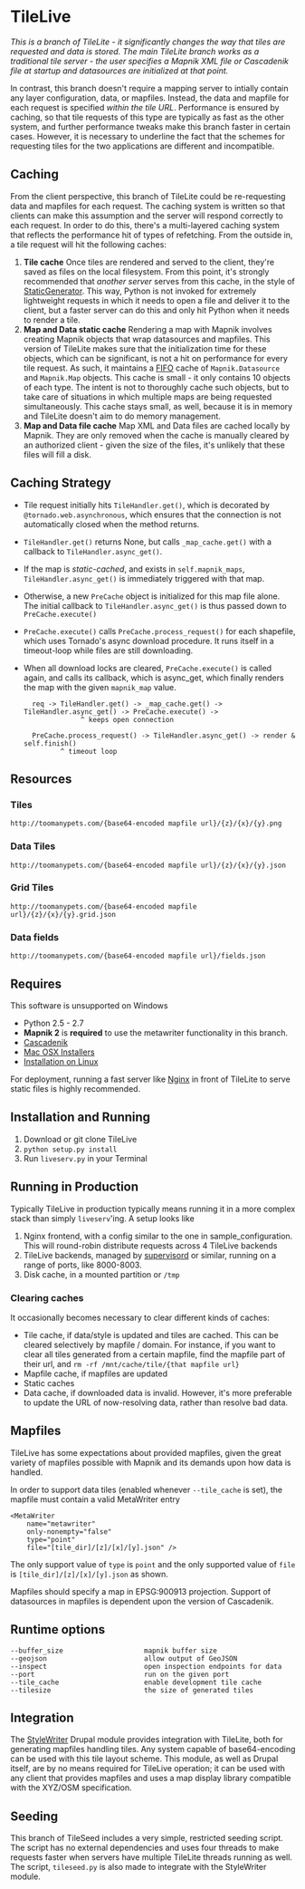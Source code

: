 # TileLive

_This is a branch of TileLite - it significantly changes the way that tiles are requested and data is stored. The main TileLite branch works as a traditional tile server - the user specifies a Mapnik XML file or Cascadenik file at startup and datasources are initialized at that point._

In contrast, this branch doesn't require a mapping server to intially contain any layer configuration, data, or mapfiles. Instead, the data and mapfile for each request is specified *within the tile URL*. Performance is ensured by caching, so that tile requests of this type are typically as fast as the other system, and further performance tweaks make this branch faster in certain cases. However, it is necessary to underline the fact that the schemes for requesting tiles for the two applications are different and incompatible.

## Caching

From the client perspective, this branch of TileLite could be re-requesting data and mapfiles for each request. The caching system is written so that clients can make this assumption and the server will respond correctly to each request. In order to do this, there's a multi-layered caching system that reflects the performance hit of types of refetching. From the outside in, a tile request will hit the following caches:

1. **Tile cache** Once tiles are rendered and served to the client, they're saved as files on the local filesystem. From this point, it's strongly recommended that *another server* serves from this cache, in the style of [StaticGenerator](http://superjared.com/projects/static-generator/). This way, Python is not invoked for extremely lightweight requests in which it needs to open a file and deliver it to the client, but a faster server can do this and only hit Python when it needs to render a tile.
2. **Map and Data static cache** Rendering a map with Mapnik involves creating Mapnik objects that wrap datasources and mapfiles. This version of TileLite makes sure that the initialization time for these objects, which can be significant, is not a hit on performance for every tile request. As such, it maintains a [FIFO](http://en.wikipedia.org/wiki/FIFO) cache of `Mapnik.Datasource` and `Mapnik.Map` objects. This cache is small - it only contains 10 objects of each type. The intent is not to thoroughly cache such objects, but to take care of situations in which multiple maps are being requested simultaneously. This cache stays small, as well, because it is in memory and TileLite doesn't aim to do memory management.
3. **Map and Data file cache** Map XML and Data files are cached locally by Mapnik. They are only removed when the cache is manually cleared by an authorized client - given the size of the files, it's unlikely that these files will fill a disk.

## Caching Strategy

* Tile request initially hits `TileHandler.get()`, which is decorated by `@tornado.web.asynchronous`, which ensures that the connection is not automatically closed when the method returns.
* `TileHandler.get()` returns None, but calls `_map_cache.get()` with a callback to `TileHandler.async_get()`.
* If the map is *static-cached*, and exists in `self.mapnik_maps`, `TileHandler.async_get()` is immediately triggered with that map.
* Otherwise, a new `PreCache` object is initialized for this map file alone. The initial callback to `TileHandler.async_get()` is thus passed down to `PreCache.execute()`
* `PreCache.execute()` calls `PreCache.process_request()` for each shapefile, which uses Tornado's async download procedure. It runs itself in a timeout-loop while files are still downloading.
* When all download locks are cleared, `PreCache.execute()` is called again, and calls its callback, which is async_get, which finally renders the map with the given `mapnik_map` value.


    

        req -> TileHandler.get() -> _map_cache.get() -> TileHandler.async_get() -> PreCache.execute() ->
                    ^ keeps open connection

        PreCache.process_request() -> TileHandler.async_get() -> render & self.finish()
               ^ timeout loop 

## Resources

### Tiles

    http://toomanypets.com/{base64-encoded mapfile url}/{z}/{x}/{y}.png

### Data Tiles

    http://toomanypets.com/{base64-encoded mapfile url}/{z}/{x}/{y}.json

### Grid Tiles

    http://toomanypets.com/{base64-encoded mapfile url}/{z}/{x}/{y}.grid.json

### Data fields

    http://toomanypets.com/{base64-encoded mapfile url}/fields.json

## Requires

This software is unsupported on Windows

* Python 2.5 - 2.7
* **Mapnik 2** is **required** to use the metawriter functionality in this branch.
* [Cascadenik](http://code.google.com/p/mapnik-utils/wiki/Cascadenik)
 * [Mac OSX Installers](http://dbsgeo.com/downloads/)
 * [Installation on Linux](http://trac.mapnik.org/wiki/LinuxInstallation)

For deployment, running a fast server like [Nginx](http://nginx.org/) in front of TileLite to serve static files is highly recommended.

## Installation and Running

1. Download or git clone TileLive
2. `python setup.py install`
3. Run `liveserv.py` in your Terminal

## Running in Production

Typically TileLive in production typically means running it in a more complex stack than simply `liveserv`'ing. A setup looks like

1. Nginx frontend, with a config similar to the one in sample_configuration. This will round-robin distribute requests across 4 TileLive backends
2. TileLive backends, managed by [supervisord](http://supervisord.org/) or similar, running on a range of ports, like 8000-8003.
3. Disk cache, in a mounted partition or `/tmp`

### Clearing caches

It occasionally becomes necessary to clear different kinds of caches:

* Tile cache, if data/style is updated and tiles are cached. This can be cleared selectively by mapfile / domain. For instance, if you want to clear all tiles generated from a certain mapfile, find the mapfile part of their url, and `rm -rf /mnt/cache/tile/{that mapfile url}`
* Mapfile cache, if mapfiles are updated
* Static caches
* Data cache, if downloaded data is invalid. However, it's more preferable to update the URL of now-resolving data, rather than resolve bad data.

## Mapfiles

TileLive has some expectations about provided mapfiles, given the great variety of mapfiles possible with Mapnik and its demands upon how data is handled.

In order to support data tiles (enabled whenever `--tile_cache` is set), the mapfile must contain a valid MetaWriter entry

    <MetaWriter 
        name="metawriter" 
        only-nonempty="false"
        type="point" 
        file="[tile_dir]/[z]/[x]/[y].json" />

The only support value of `type` is `point` and the only supported value of `file` is `[tile_dir]/[z]/[x]/[y].json` as shown.

Mapfiles should specify a map in EPSG:900913 projection. Support of datasources in mapfiles is dependent upon the version of Cascadenik.

## Runtime options

    --buffer_size                    mapnik buffer size
    --geojson                        allow output of GeoJSON
    --inspect                        open inspection endpoints for data
    --port                           run on the given port
    --tile_cache                     enable development tile cache
    --tilesize                       the size of generated tiles

## Integration

The [StyleWriter](http://github.com/tmcw/stylewriter) Drupal module provides integration with TileLite, both for generating mapfiles handling tiles. Any system capable of base64-encoding can be used with this tile layout scheme. This module, as well as Drupal itself, are by no means required for TileLive operation; it can be used with any client that provides mapfiles and uses a map display library compatible with the XYZ/OSM specification. 

## Seeding

This branch of TileSeed includes a very simple, restricted seeding script. The 
script has no external dependencies and uses four threads to make requests 
faster when servers have multiple TileLite threads running as well. The script, 
`tileseed.py` is also made to integrate with the StyleWriter module.
